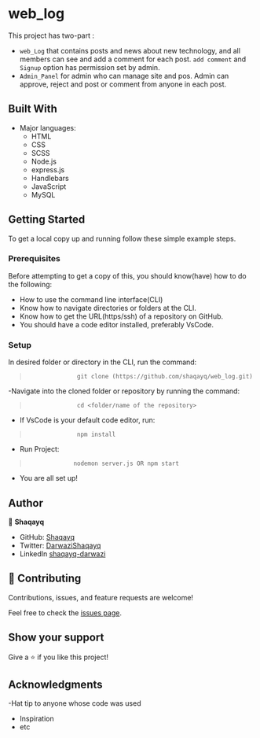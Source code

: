 # web_log

 This project has two-part :
-  `web_Log` that contains posts and news about new technology, and all members can see and add a comment for each post. `add comment` and `Signup` option has permission set by admin.
-  `Admin_Panel` for admin who can manage site and pos. Admin can approve, reject and post or comment from anyone in each post.


## Built With

- Major languages: 
    - HTML
    - CSS
    - SCSS
    - Node.js
    - express.js
    - Handlebars
    - JavaScript
    - MySQL



## Getting Started

To get a local copy up and running follow these simple example steps.

### Prerequisites
Before attempting to get a copy of this, you should know(have) how to do the following:
- How to use the command line interface(CLI)
- Know how to navigate directories or folders at the CLI.
- Know how to get the URL(https/ssh) of a repository on GitHub.
- You should have a code editor installed, preferably VsCode.

### Setup
 In desired folder or directory in the CLI, run the command:
>                   git clone (https://github.com/shaqayq/web_log.git)
-Navigate into the cloned folder or repository by running the command:
>                   cd <folder/name of the repository>
- If VsCode is your default code editor, run:
>                   npm install
- Run Project:
>                  nodemon server.js OR npm start
- You are all set up!



## Author

👤 **Shaqayq**

- GitHub: [Shaqayq](https://github.com/Shaqayq)
- Twitter: [DarwaziShaqayq](https://twitter.com/DarwaziShaqayq)
- LinkedIn  [shaqayq-darwazi](https://www.linkedin.com/in/shaqayq-darwazi/)



## 🤝 Contributing

Contributions, issues, and feature requests are welcome!

Feel free to check the [issues page]([../../issues/](https://github.com/shaqayq/web_log/issues)).

## Show your support

Give a ⭐️ if you like this project!

## Acknowledgments

-Hat tip to anyone whose code was used
- Inspiration
- etc


